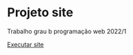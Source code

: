 # Projeto site
Trabalho grau b programação web 2022/1

<a href="https://ewertonpereira.github.io/projeto-site/">Executar site</a>
